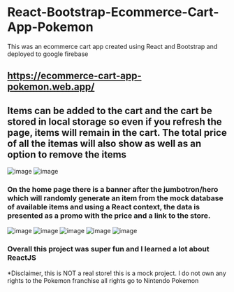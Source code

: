 # React-Bootstrap-Ecommerce-Cart-App-Pokemon
This was an ecommerce cart app created using React and Bootstrap and deployed to google firebase
## https://ecommerce-cart-app-pokemon.web.app/ ##

## Items can be added to the cart and the cart be stored in local storage so even if you refresh the page, items will remain in the cart. The total price of all the itemas will also show as well as an option to remove the items ##
![image](https://user-images.githubusercontent.com/40246928/194359322-10b2e5b5-aa07-46cf-8902-e239d7f321f6.png)
![image](https://user-images.githubusercontent.com/40246928/194167632-9e69bae8-c73a-492f-a8b6-856a4ca33ae4.png)

### On the home page there is a banner after the jumbotron/hero which will randomly generate an item from the mock database of available items and using a React context, the data is presented as a promo with the price and a link to the store.

![image](https://user-images.githubusercontent.com/40246928/194359322-10b2e5b5-aa07-46cf-8902-e239d7f321f6.png)
![image](https://user-images.githubusercontent.com/40246928/194167955-782e1f4d-96de-43bd-a6c4-0e2aaf88e7d9.png)
![image](https://user-images.githubusercontent.com/40246928/194168001-398292d5-0e4d-44d6-9569-2ef247679d55.png)
![image](https://user-images.githubusercontent.com/40246928/194168037-46003971-7de5-4bfe-8682-e6e25525e68f.png)
![image](https://user-images.githubusercontent.com/40246928/194362101-a2ac8462-862b-430a-be93-c95c3a85eaa8.png)


### Overall this project was super fun and I learned a lot about ReactJS ###
*Disclaimer, this is NOT a real store! this is a mock project. I do not own any rights to the Pokemon franchise all rights go to Nintendo Pokemon
